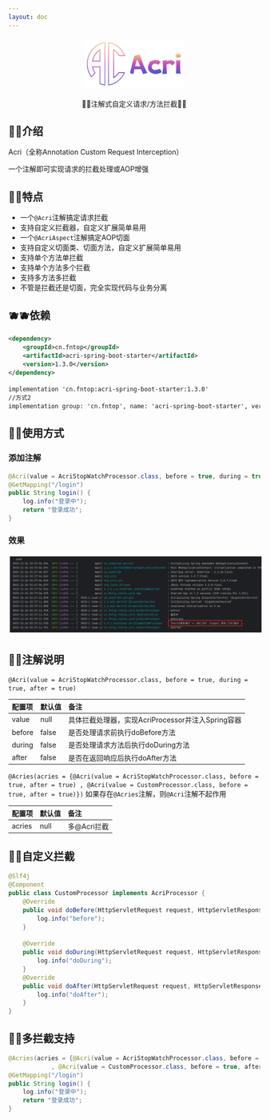 ```yaml
---
layout: doc
---
```


<div style="display: flex; justify-content: center;">  
<img style="margin: 5px 3px" width=200 height=100 src="../public/logo1.png" >
</div>
<p align='center'>🍍🍍注解式自定义请求/方法拦截🍍🍍</p>


## 🍌🍌介绍
Acri（全称Annotation Custom Request Interception）

一个注解即可实现请求的拦截处理或AOP增强

## 🍊🍊特点
* 一个`@Acri`注解搞定请求拦截
* 支持自定义拦截器，自定义扩展简单易用
* 一个`@AcriAspect`注解搞定AOP切面
* 支持自定义切面类、切面方法，自定义扩展简单易用
* 支持单个方法单拦截
* 支持单个方法多个拦截
* 支持多方法多拦截
* 不管是拦截还是切面，完全实现代码与业务分离

## 🫐🫐依赖
```xml
<dependency>
    <groupId>cn.fntop</groupId>
    <artifactId>acri-spring-boot-starter</artifactId>
    <version>1.3.0</version>
</dependency>

implementation 'cn.fntop:acri-spring-boot-starter:1.3.0'
//方式2
implementation group: 'cn.fntop', name: 'acri-spring-boot-starter', version: '1.3.0'
``` 




## 🍈🍈使用方式


### 添加注解

```java
@Acri(value = AcriStopWatchProcessor.class, before = true, during = true, after = true)
@GetMapping("/login")
public String login() {
    log.info("登录中");
    return "登录成功";
}
```
### 效果


<img style="margin: 5px 3px"  src="../public/img_1.png" >

## 🍐🍐注解说明
`@Acri(value = AcriStopWatchProcessor.class, before = true, during = true, after = true)`

| 配置项    | 默认值   | 备注                                 |
|:-------|:------|:-----------------------------------|
| value  | null  | 具体拦截处理器，实现AcriProcessor并注入Spring容器 |
| before | false | 是否处理请求前执行doBefore方法                |
| during | false | 是否处理请求方法后执行doDuring方法              |
| after  | false | 是否在返回响应后执行doAfter方法                |

`@Acries(acries = {@Acri(value = AcriStopWatchProcessor.class, before = true, after = true)
, @Acri(value = CustomProcessor.class, before = true, after = true)})` 
如果存在`@Acries`注解，则`@Acri`注解不起作用

| 配置项    | 默认值   | 备注                                 |
|:-------|:------|:-----------------------------------|
| acries  | null  | 多@Acri拦截 |

## 🍉🍉自定义拦截
```java
@Slf4j
@Component
public class CustomProcessor implements AcriProcessor {
    @Override
    public void doBefore(HttpServletRequest request, HttpServletResponse response, Object handler) {
        log.info("before");
    }

    @Override
    public void doDuring(HttpServletRequest request, HttpServletResponse response, Object handler, ModelAndView modelAndView) {
        log.info("doDuring");
    }
    @Override
    public void doAfter(HttpServletRequest request, HttpServletResponse response, Object handler, Exception ex) {
        log.info("doAfter");
    }
}
```

## 🍏🍏多拦截支持

```java
@Acries(acries = {@Acri(value = AcriStopWatchProcessor.class, before = true, after = true)
            , @Acri(value = CustomProcessor.class, before = true, after = true)})
@GetMapping("/login")
public String login() {
    log.info("登录中");
    return "登录成功";
}
```









